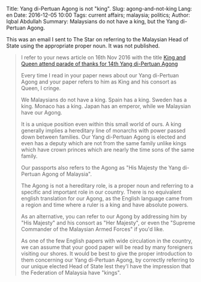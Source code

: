 Title: Yang di-Pertuan Agong is not "king".
Slug: agong-and-not-king
Lang: en
Date: 2016-12-05 10:00
Tags: current affairs; malaysia; politics;
Author: Iqbal Abdullah
Summary: Malaysians do not have a king, but the Yang di-Pertuan Agong.

This was an email I sent to The Star on referring to the Malaysian Head of State
using the appropriate proper noun. It was not published.

> I refer to your news article on 16th Nov 2016 with the title
> [King and Queen attend parade of thanks for 14th Yang di-Pertuan
> Agong](http://www.thestar.com.my/news/nation/2016/11/16/king-and-queen-attend-parade-of-thanks-for-14th-yang-dipertuan-agong/)
> 
> Every time I read in your paper news about our Yang di-Pertuan Agong
> and your paper refers to him as King and his consort as Queen, I
> cringe.
> 
> We Malaysians do not have a king. Spain has a king. Sweden has a king.
> Monaco has a king. Japan has an emperor, while we Malaysian have our
> Agong.
> 
> It is a unique position even within this small world of ours. A king
> generally implies a hereditary line of monarchs with power passed down
> between families. Our Yang di-Pertuan Agong is elected and even has a
> deputy which are not from the same family unlike kings which have
> crown princes which are nearly the time sons of the same family.
> 
> Our passports also refers to the Agong as "His Majesty the Yang
> di-Pertuan Agong of Malaysia".
> 
> The Agong is not a hereditary role, is a proper noun and referring to
> a specific and important role in our country. There is no equivalent
> english translation for our Agong, as the English language came from a
> region and time where a ruler is a king and have absolute powers.
> 
> As an alternative, you can refer to our Agong by addressing him by
> "His Majesty" and his consort as "Her Majesty", or even the "Supreme
> Commander of the Malaysian Armed Forces" if you'd like.
> 
> As one of the few English papers with wide circulation in the country,
> we can assume that your good paper will be read by many foreigners
> visiting our shores. It would be best to give the proper introduction
> to them concerning our Yang di-Pertuan Agong, by correctly referring
> to our unique elected Head of State lest they'l have the impression
> that the Federation of Malaysia have "kings".
